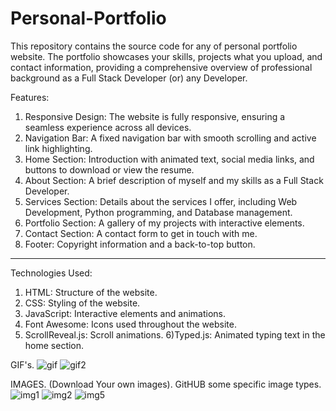 # Personal-Portfolio

This repository contains the source code for any of personal portfolio website. The portfolio showcases your skills,
projects what you upload, and contact information, providing a comprehensive overview of professional background as a Full Stack Developer (or) any Developer.

Features:
1) Responsive Design: The website is fully responsive, ensuring a seamless experience across all devices.
2) Navigation Bar: A fixed navigation bar with smooth scrolling and active link highlighting.
3) Home Section: Introduction with animated text, social media links, and buttons to download or view the resume.
4) About Section: A brief description of myself and my skills as a Full Stack Developer.
5) Services Section: Details about the services I offer, including Web Development, Python programming, and Database management.
6) Portfolio Section: A gallery of my projects with interactive elements.
7) Contact Section: A contact form to get in touch with me.
8) Footer: Copyright information and a back-to-top button.

----------------------------------------------------------

Technologies Used:
1) HTML: Structure of the website.
2) CSS: Styling of the website.
3) JavaScript: Interactive elements and animations.
4) Font Awesome: Icons used throughout the website.
5) ScrollReveal.js: Scroll animations.
6)Typed.js: Animated typing text in the home section.

GIF's.
![gif](https://github.com/user-attachments/assets/3ed491bd-8915-4296-ad70-f4eef492ed26)
![gif2](https://github.com/user-attachments/assets/03a7677a-19f3-40e8-b61d-244da4d48c8e)

IMAGES. (Download Your own images). GitHUB some specific image types.
![img1](https://github.com/user-attachments/assets/5fdbd1b2-0aec-4bd8-8722-43a936f73f2e)
![img2](https://github.com/user-attachments/assets/a7eb3017-693d-4d97-bee4-1c8376479352)
![img5](https://github.com/user-attachments/assets/18e6808c-8eee-4b44-80fd-bdfb3b151447)

